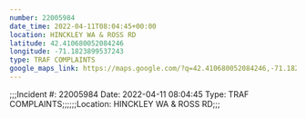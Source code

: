 ```yaml
---
number: 22005984
date_time: 2022-04-11T08:04:45+00:00
location: HINCKLEY WA & ROSS RD
latitude: 42.410680052084246
longitude: -71.1823899537243
type: TRAF COMPLAINTS
google_maps_link: https://maps.google.com/?q=42.410680052084246,-71.1823899537243
---
```


;;;Incident #: 22005984  Date: 2022-04-11 08:04:45   Type: TRAF COMPLAINTS;;;;;;Location: HINCKLEY WA & ROSS RD;;;
